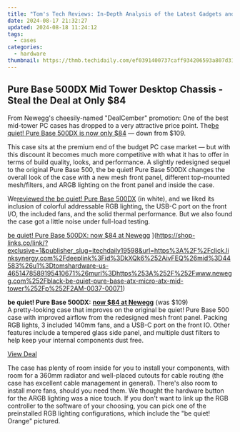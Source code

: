 ```yaml
---
title: "Tom's Tech Reviews: In-Depth Analysis of the Latest Gadgets and Components"
date: 2024-08-17 21:32:27
updated: 2024-08-18 11:24:12
tags:
  - cases
categories:
  - hardware
thumbnail: https://thmb.techidaily.com/ef0391400737caff934206593a807d314ef3298f397300aa8b766972af1af321.jpg
---
```


## Pure Base 500DX Mid Tower Desktop Chassis - Steal the Deal at Only $84

From Newegg's cheesily-named "DealCember" promotion: One of the best mid-tower PC cases has dropped to a very attractive price point. The[be quiet! Pure Base 500DX is now only $84](https://shop-links.co/link/?exclusive=1&publisher_slug=itechdaily19598&url=https%3A%2F%2Fclick.linksynergy.com%2Fdeeplink%3Fid%3DkXQk6%252AivFEQ%26mid%3D44583%26u1%3Dtomshardware-us-1891229381448961900%26murl%3Dhttps%253A%252F%252Fwww.newegg.com%252Fblack-be-quiet-pure-base-atx-micro-atx-mid-tower%252Fp%252F2AM-0037-00071) — down from $109\.

 This case sits at the premium end of the budget PC case market — but with this discount it becomes much more competitive with what it has to offer in terms of build quality, looks, and performance. A slightly redesigned sequel to the original Pure Base 500, the be quiet! Pure Base 500DX changes the overall look of the case with a new mesh front panel, different top-mounted mesh/filters, and ARGB lighting on the front panel and inside the case.

 We[reviewed the be quiet! Pure Base 500DX](https://tools.techidaily.com) (in white), and we liked its inclusion of colorful addressable RGB lighting, the USB-C port on the front I/O, the included fans, and the solid thermal performance. But we also found the case got a little noise under full-load testing.

[be quiet! Pure Base 500DX: now $84 at Newegg](https://cdn.mos.cms.futurecdn.net/dR2fCegLx6Gm3Hk4qut4A5-200-100.png "be quiet! Pure Base 500DX: now $84 at Newegg") ](https://shop-links.co/link/?exclusive=1&publisher_slug=itechdaily19598&url=https%3A%2F%2Fclick.linksynergy.com%2Fdeeplink%3Fid%3DkXQk6%252AivFEQ%26mid%3D44583%26u1%3Dtomshardware-us-4651478589195410671%26murl%3Dhttps%253A%252F%252Fwww.newegg.com%252Fblack-be-quiet-pure-base-atx-micro-atx-mid-tower%252Fp%252F2AM-0037-00071)

**be quiet! Pure Base 500DX:** [**now $84 at Newegg**](https://shop-links.co/link/?exclusive=1&publisher_slug=itechdaily19598&url=https%3A%2F%2Fclick.linksynergy.com%2Fdeeplink%3Fid%3DkXQk6%252AivFEQ%26mid%3D44583%26u1%3Dtomshardware-us-1397430558110179915%26murl%3Dhttps%253A%252F%252Fwww.newegg.com%252Fblack-be-quiet-pure-base-atx-micro-atx-mid-tower%252Fp%252F2AM-0037-00071) (was $109)  
 A pretty-looking case that improves on the original be quiet! Pure Base 500 case with improved airflow from the redesigned mesh front panel. Packing RGB lights, 3 included 140mm fans, and a USB-C port on the front IO. Other features include a tempered glass side panel, and multiple dust filters to help keep your internal components dust free.

[View Deal](https://shop-links.co/link/?exclusive=1&publisher_slug=itechdaily19598&url=https%3A%2F%2Fclick.linksynergy.com%2Fdeeplink%3Fid%3DkXQk6%252AivFEQ%26mid%3D44583%26u1%3Dtomshardware-us-4651478589195410671%26murl%3Dhttps%253A%252F%252Fwww.newegg.com%252Fblack-be-quiet-pure-base-atx-micro-atx-mid-tower%252Fp%252F2AM-0037-00071)

 The case has plenty of room inside for you to install your components, with room for a 360mm radiator and well-placed cutouts for cable routing (the case has excellent cable management in general). There's also room to install more fans, should you need them. We thought the hardware button for the ARGB lighting was a nice touch. If you don't want to link up the RGB controller to the software of your choosing, you can pick one of the preinstalled RGB lighting configurations, which include the "be quiet! Orange" pictured.

<ins class="adsbygoogle"
     style="display:block"
     data-ad-format="autorelaxed"
     data-ad-client="ca-pub-7571918770474297"
     data-ad-slot="1223367746"></ins>



<ins class="adsbygoogle"
     style="display:block"
     data-ad-client="ca-pub-7571918770474297"
     data-ad-slot="8358498916"
     data-ad-format="auto"
     data-full-width-responsive="true"></ins>
